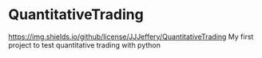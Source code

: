 # QuantitativeTrading
https://img.shields.io/github/license/JJJeffery/QuantitativeTrading
My first project to test quantitative trading with python
